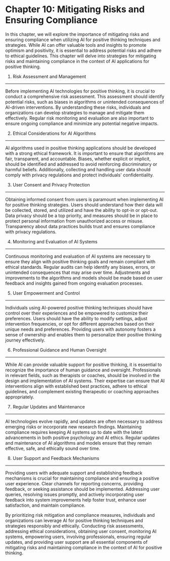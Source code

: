 Chapter 10: Mitigating Risks and Ensuring Compliance
====================================================

In this chapter, we will explore the importance of mitigating risks and ensuring compliance when utilizing AI for positive thinking techniques and strategies. While AI can offer valuable tools and insights to promote optimism and positivity, it is essential to address potential risks and adhere to ethical guidelines. This chapter will delve into strategies for mitigating risks and maintaining compliance in the context of AI applications for positive thinking.

1. Risk Assessment and Management
---------------------------------

Before implementing AI technologies for positive thinking, it is crucial to conduct a comprehensive risk assessment. This assessment should identify potential risks, such as biases in algorithms or unintended consequences of AI-driven interventions. By understanding these risks, individuals and organizations can develop strategies to manage and mitigate them effectively. Regular risk monitoring and evaluation are also important to ensure ongoing compliance and minimize any potential negative impacts.

2. Ethical Considerations for AI Algorithms
-------------------------------------------

AI algorithms used in positive thinking applications should be developed with a strong ethical framework. It is important to ensure that algorithms are fair, transparent, and accountable. Biases, whether explicit or implicit, should be identified and addressed to avoid reinforcing discriminatory or harmful beliefs. Additionally, collecting and handling user data should comply with privacy regulations and protect individuals' confidentiality.

3. User Consent and Privacy Protection
--------------------------------------

Obtaining informed consent from users is paramount when implementing AI for positive thinking strategies. Users should understand how their data will be collected, stored, and utilized and have the ability to opt-in or opt-out. Data privacy should be a top priority, and measures should be in place to protect personal information from unauthorized access or misuse. Transparency about data practices builds trust and ensures compliance with privacy regulations.

4. Monitoring and Evaluation of AI Systems
------------------------------------------

Continuous monitoring and evaluation of AI systems are necessary to ensure they align with positive thinking goals and remain compliant with ethical standards. Regular audits can help identify any biases, errors, or unintended consequences that may arise over time. Adjustments and improvements to the algorithms and models should be made based on user feedback and insights gained from ongoing evaluation processes.

5. User Empowerment and Control
-------------------------------

Individuals using AI-powered positive thinking techniques should have control over their experiences and be empowered to customize their preferences. Users should have the ability to modify settings, adjust intervention frequencies, or opt for different approaches based on their unique needs and preferences. Providing users with autonomy fosters a sense of ownership and enables them to personalize their positive thinking journey effectively.

6. Professional Guidance and Human Oversight
--------------------------------------------

While AI can provide valuable support for positive thinking, it is essential to recognize the importance of human guidance and oversight. Professionals in relevant fields, such as therapists or coaches, should be involved in the design and implementation of AI systems. Their expertise can ensure that AI interventions align with established best practices, adhere to ethical guidelines, and complement existing therapeutic or coaching approaches appropriately.

7. Regular Updates and Maintenance
----------------------------------

AI technologies evolve rapidly, and updates are often necessary to address emerging risks or incorporate new research findings. Maintaining compliance requires keeping AI systems up to date with the latest advancements in both positive psychology and AI ethics. Regular updates and maintenance of AI algorithms and models ensure that they remain effective, safe, and ethically sound over time.

8. User Support and Feedback Mechanisms
---------------------------------------

Providing users with adequate support and establishing feedback mechanisms is crucial for maintaining compliance and ensuring a positive user experience. Clear channels for reporting concerns, providing feedback, or seeking assistance should be implemented. Addressing user queries, resolving issues promptly, and actively incorporating user feedback into system improvements help foster trust, enhance user satisfaction, and maintain compliance.

By prioritizing risk mitigation and compliance measures, individuals and organizations can leverage AI for positive thinking techniques and strategies responsibly and ethically. Conducting risk assessments, addressing ethical considerations, obtaining user consent, monitoring AI systems, empowering users, involving professionals, ensuring regular updates, and providing user support are all essential components of mitigating risks and maintaining compliance in the context of AI for positive thinking.
